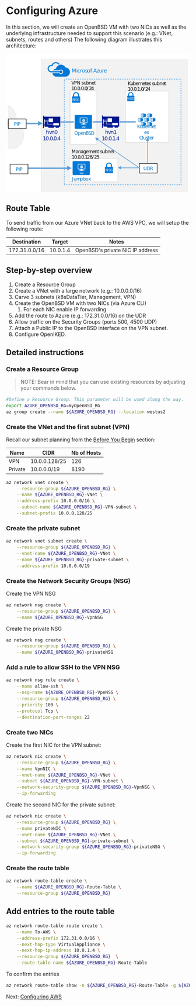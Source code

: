 
# Configuring Azure


In this section, we will create an OpenBSD VM with two NICs as well as the underlying infrastructure needed to support this scenario (e.g.: VNet, subnets, routes and others) The following diagram illustrates this architecture:

![Azure topology](images/topology-azure.png)


## Route Table

To send traffic from our Azure VNet back to the AWS VPC, we will setup the following route:

|Destination | Target | Notes   
|---|---|---
|172.31.0.0/16 | 10.0.1.4 | OpenBSD's private NIC IP address

## Step-by-step overview

1. Create a Resource Group
1. Create a VNet with a large network (e.g.: 10.0.0.0/16)
1. Carve 3 subnets (k8sDataTier, Management, VPN)
1. Create the OpenBSD VM with two NICs (via Azure CLI)
    1. For each NIC enable IP forwarding
1. Add the route to Azure (e.g.: 172.31.0.0/16) on the UDR
1. Allow traffic on the Security Groups (ports 500, 4500 UDP)
1. Attach a Public IP to the OpenBSD interface on the VPN subnet.
1. Configure OpenIKED.

## Detailed instructions

### Create a Resource Group

> NOTE: Bear in mind that you can use existing resources by adjusting your commands below. 


```bash
#Define a Resource Group. This parameter will be used along the way.
export AZURE_OPENBSD_RG=myOpenBSD_RG
az group create --name ${AZURE_OPENBSD_RG} --location westus2
```

### Create the VNet and the first subnet (VPN)

Recall our subnet planning from the [Before You Begin](01-before-you-begin.md) section:

|Name | CIDR | Nb of Hosts
| - | - | - 
|VPN | 10.0.0.128/25 | 126
|Private | 10.0.0.0/19 | 8190

```bash 
az network vnet create \
    --resource-group ${AZURE_OPENBSD_RG} \
    --name ${AZURE_OPENBSD_RG}-VNet \
    --address-prefix 10.0.0.0/16 \
    --subnet-name ${AZURE_OPENBSD_RG}-VPN-subnet \
    --subnet-prefix 10.0.0.128/25
```

### Create the private subnet
```bash 
az network vnet subnet create \
    --resource-group ${AZURE_OPENBSD_RG} \
    --vnet-name ${AZURE_OPENBSD_RG}-VNet \
    --name ${AZURE_OPENBSD_RG}-private-subnet \
    --address-prefix 10.0.0.0/19
```

### Create the Network Security Groups (NSG)

Create the VPN NSG 
```bash 
az network nsg create \
    --resource-group ${AZURE_OPENBSD_RG} \
    --name ${AZURE_OPENBSD_RG}-VpnNSG
```

Create the private NSG
```bash
az network nsg create \
    --resource-group ${AZURE_OPENBSD_RG} \
    --name ${AZURE_OPENBSD_RG}-privateNSG
```

### Add a rule to allow SSH to the VPN NSG

```bash
az network nsg rule create \
    --name allow-ssh \
    --nsg-name ${AZURE_OPENBSD_RG}-VpnNSG \
    --resource-group ${AZURE_OPENBSD_RG} \
    --priority 100 \
    --protocol Tcp \
    --destination-port-ranges 22
```

### Create two NICs

Create the first NIC for the VPN subnet:

```bash
az network nic create \
    --resource-group ${AZURE_OPENBSD_RG} \
    --name VpnNIC \
    --vnet-name ${AZURE_OPENBSD_RG}-VNet \
    --subnet ${AZURE_OPENBSD_RG}-VPN-subnet \
    --network-security-group ${AZURE_OPENBSD_RG}-VpnNSG \
    --ip-forwarding
```

Create the second NIC for the private subnet:

```bash
az network nic create \
    --resource-group ${AZURE_OPENBSD_RG} \
    --name privateNIC \
    --vnet-name ${AZURE_OPENBSD_RG}-VNet \
    --subnet ${AZURE_OPENBSD_RG}-private-subnet \
    --network-security-group ${AZURE_OPENBSD_RG}-privateNSG \
    --ip-forwarding
```

### Create the route table

```bash
az network route-table create \
    --name ${AZURE_OPENBSD_RG}-Route-Table \
    --resource-group ${AZURE_OPENBSD_RG} 
```

## Add entries to the route table

```bash
az network route-table route create \
    --name To-AWS \
    --address-prefix 172.31.0.0/16 \
    --next-hop-type VirtualAppliance \
    --next-hop-ip-address 10.0.1.4 \
    --resource-group ${AZURE_OPENBSD_RG}  \
    --route-table-name ${AZURE_OPENBSD_RG}-Route-Table
```

To confirm the entries

```bash 
az network route-table show -n ${AZURE_OPENBSD_RG}-Route-Table -g ${AZURE_OPENBSD_RG}
```

Next: [Configuring AWS](03-configuring-aws.md)
